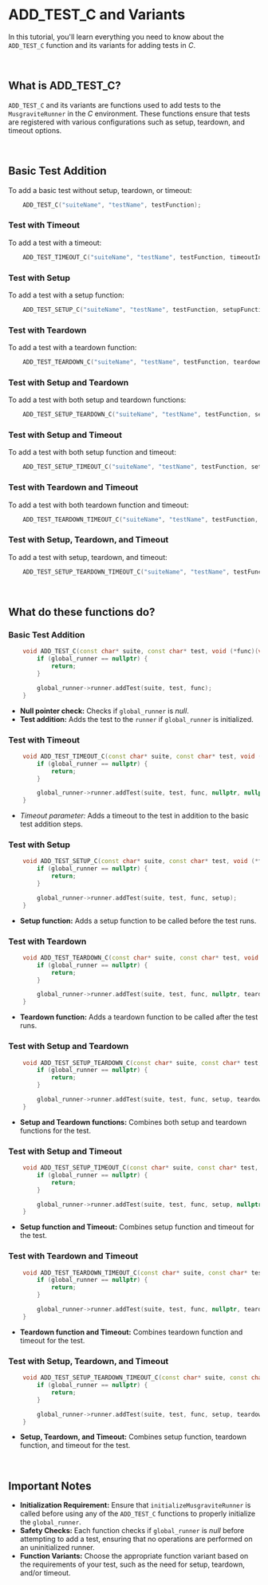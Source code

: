 # ADD_TEST_C and Variants
In this tutorial, you'll learn everything you need to know about the `ADD_TEST_C` function and its variants for adding tests in *C*.

<br>

## What is ADD_TEST_C?
`ADD_TEST_C` and its variants are functions used to add tests to the `MusgraviteRunner` in the *C* environment. These functions ensure that tests are registered with various configurations such as setup, teardown, and timeout options.

<br>

## Basic Test Addition
To add a basic test without setup, teardown, or timeout:

```C    
    ADD_TEST_C("suiteName", "testName", testFunction);
```

### Test with Timeout
To add a test with a timeout:

```C    
    ADD_TEST_TIMEOUT_C("suiteName", "testName", testFunction, timeoutInSeconds);
```

### Test with Setup
To add a test with a setup function:

```C    
    ADD_TEST_SETUP_C("suiteName", "testName", testFunction, setupFunction);
```

### Test with Teardown
To add a test with a teardown function:

```C    
    ADD_TEST_TEARDOWN_C("suiteName", "testName", testFunction, teardownFunction);
```

### Test with Setup and Teardown
To add a test with both setup and teardown functions:

```C    
    ADD_TEST_SETUP_TEARDOWN_C("suiteName", "testName", testFunction, setupFunction, teardownFunction);
```

### Test with Setup and Timeout
To add a test with both setup function and timeout:

```C
    ADD_TEST_SETUP_TIMEOUT_C("suiteName", "testName", testFunction, setupFunction, timeoutInSeconds);
```

### Test with Teardown and Timeout
To add a test with both teardown function and timeout:

```C
    ADD_TEST_TEARDOWN_TIMEOUT_C("suiteName", "testName", testFunction, teardownFunction, timeoutInSeconds);
```

### Test with Setup, Teardown, and Timeout
To add a test with setup, teardown, and timeout:

```C
    ADD_TEST_SETUP_TEARDOWN_TIMEOUT_C("suiteName", "testName", testFunction, setupFunction, teardownFunction, timeoutInSeconds);
```

<br>

## What do these functions do?
### Basic Test Addition
```Cpp
    void ADD_TEST_C(const char* suite, const char* test, void (*func)(void)) {
        if (global_runner == nullptr) {
            return;
        }

        global_runner->runner.addTest(suite, test, func);
    }
```
- **Null pointer check:** Checks if `global_runner` is *null*.
- **Test addition:** Adds the test to the `runner` if `global_runner` is initialized.

### Test with Timeout
```Cpp
    void ADD_TEST_TIMEOUT_C(const char* suite, const char* test, void (*func)(void), int timeout) {
        if (global_runner == nullptr) {
            return;
        }

        global_runner->runner.addTest(suite, test, func, nullptr, nullptr, std::chrono::seconds(timeout));
    }
```
- *Timeout parameter:* Adds a timeout to the test in addition to the basic test addition steps.

### Test with Setup
```Cpp
    void ADD_TEST_SETUP_C(const char* suite, const char* test, void (*func)(void), void (*setup)(void)) {
        if (global_runner == nullptr) {
            return;
        }

        global_runner->runner.addTest(suite, test, func, setup);
    }
```
- **Setup function:** Adds a setup function to be called before the test runs.

### Test with Teardown
```Cpp
    void ADD_TEST_TEARDOWN_C(const char* suite, const char* test, void (*func)(void), void (*teardown)(void)) {
        if (global_runner == nullptr) {
            return;
        }

        global_runner->runner.addTest(suite, test, func, nullptr, teardown);
    }
```
- **Teardown function:** Adds a teardown function to be called after the test runs.

### Test with Setup and Teardown
```Cpp
    void ADD_TEST_SETUP_TEARDOWN_C(const char* suite, const char* test, void (*func)(void), void (*setup)(void), void (*teardown)(void)) {
        if (global_runner == nullptr) {
            return;
        }

        global_runner->runner.addTest(suite, test, func, setup, teardown);
    }
```
- **Setup and Teardown functions:** Combines both setup and teardown functions for the test.

### Test with Setup and Timeout
```Cpp
    void ADD_TEST_SETUP_TIMEOUT_C(const char* suite, const char* test, void (*func)(void), void (*setup)(void), int timeout) {
        if (global_runner == nullptr) {
            return;
        }

        global_runner->runner.addTest(suite, test, func, setup, nullptr, std::chrono::seconds(timeout));
    }
```
- **Setup function and Timeout:** Combines setup function and timeout for the test.

### Test with Teardown and Timeout
```Cpp
    void ADD_TEST_TEARDOWN_TIMEOUT_C(const char* suite, const char* test, void (*func)(void), void (*teardown)(void), int timeout) {
        if (global_runner == nullptr) {
            return;
        }

        global_runner->runner.addTest(suite, test, func, nullptr, teardown, std::chrono::seconds(timeout));
    }
```
- **Teardown function and Timeout:** Combines teardown function and timeout for the test.

### Test with Setup, Teardown, and Timeout
```Cpp
    void ADD_TEST_SETUP_TEARDOWN_TIMEOUT_C(const char* suite, const char* test, void (*func)(void), void (*setup)(void), void (*teardown)(void), int timeout) {
        if (global_runner == nullptr) {
            return;
        }

        global_runner->runner.addTest(suite, test, func, setup, teardown, std::chrono::seconds(timeout));
    }
```
- **Setup, Teardown, and Timeout:** Combines setup function, teardown function, and timeout for the test.

<br>

## Important Notes
- **Initialization Requirement:** Ensure that `initializeMusgraviteRunner` is called before using any of the `ADD_TEST_C` functions to properly initialize the `global_runner`.
- **Safety Checks:** Each function checks if `global_runner` is *null* before attempting to add a test, ensuring that no operations are performed on an uninitialized runner.
- **Function Variants:** Choose the appropriate function variant based on the requirements of your test, such as the need for setup, teardown, and/or timeout.